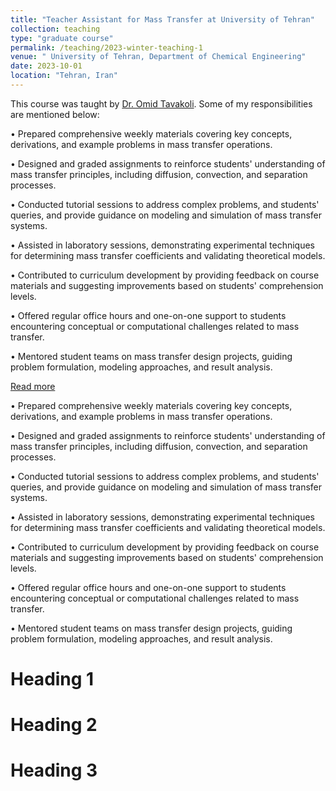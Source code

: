 ```yaml
---
title: "Teacher Assistant for Mass Transfer at University of Tehran"
collection: teaching
type: "graduate course"
permalink: /teaching/2023-winter-teaching-1
venue: " University of Tehran, Department of Chemical Engineering"
date: 2023-10-01
location: "Tehran, Iran"
---
```

This course was taught by <a href="https://scholar.google.com/citations?user=IVZdp4MAAAAJ&hl=en">Dr. Omid Tavakoli</a>. Some of my responsibilities are mentioned below:

•	Prepared comprehensive weekly materials covering key concepts, derivations, and example problems in mass transfer operations.

•	Designed and graded assignments to reinforce students' understanding of mass transfer principles, including diffusion, convection, and separation processes.

•	Conducted tutorial sessions to address complex problems, and students' queries, and provide guidance on modeling and simulation of mass transfer systems.

•	Assisted in laboratory sessions, demonstrating experimental techniques for determining mass transfer coefficients and validating theoretical models.

•	Contributed to curriculum development by providing feedback on course materials and suggesting improvements based on students' comprehension levels.

•	Offered regular office hours and one-on-one support to students encountering conceptual or computational challenges related to mass transfer.

•	Mentored student teams on mass transfer design projects, guiding problem formulation, modeling approaches, and result analysis.

<a href="https://shahabdavoudi.github.io/teaching/2014-spring-teaching-1.md" rel="permalink">Read more</a>

•	Prepared comprehensive weekly materials covering key concepts, derivations, and example problems in mass transfer operations.

•	Designed and graded assignments to reinforce students' understanding of mass transfer principles, including diffusion, convection, and separation processes.

•	Conducted tutorial sessions to address complex problems, and students' queries, and provide guidance on modeling and simulation of mass transfer systems.

•	Assisted in laboratory sessions, demonstrating experimental techniques for determining mass transfer coefficients and validating theoretical models.

•	Contributed to curriculum development by providing feedback on course materials and suggesting improvements based on students' comprehension levels.

•	Offered regular office hours and one-on-one support to students encountering conceptual or computational challenges related to mass transfer.

•	Mentored student teams on mass transfer design projects, guiding problem formulation, modeling approaches, and result analysis.





Heading 1
======

Heading 2
======

Heading 3
======
